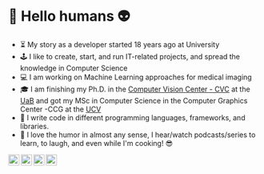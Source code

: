 # 🖖 Hello humans 👽

- ⏳ My story as a developer started 18 years ago at University
- 🕹️ I like to create, start, and run IT-related projects, and spread the knowledge in Computer Science
- 💻 I am working on Machine Learning approaches for medical imaging
- 🎓 I am finishing my Ph.D. in the [Computer Vision Center - CVC](http://www.cvc.uab.es) at the [UaB](http://www.cvc.uab.es/) and got my MSc in Computer Science in the Computer Graphics Center -CCG at the [UCV](http://www.ucv.ve)
- 📝 I write code in different programming languages, frameworks, and libraries. 
- 🤡 I love the humor in almost any sense, I hear/watch podcasts/series to learn, to laugh, and even while I'm cooking! 😎

<a href="https://www.ecode.dev">
  <img align="left" alt="ecode.DEV - Blog" width="22px" src="https://cdn.jsdelivr.net/npm/simple-icons@v3/icons/ghost.svg">
</a>
<a href="https://instagram.com/ecode.dev">
  <img align="left" alt="ecode.DEV - Instagram" width="22px" src="https://cdn.jsdelivr.net/npm/simple-icons@v3/icons/instagram.svg">
</a>
<a href="https://twitter.com/ecodedev">
  <img align="left" alt="ecode.DEV - Instagram" width="22px" src="https://cdn.jsdelivr.net/npm/simple-icons@v3/icons/twitter.svg">
</a>
<a href="https://bit.ly/ecodedev">
  <img align="left" alt="ecode.DEV - Youtube" width="22px" src="https://cdn.jsdelivr.net/npm/simple-icons@v3/icons/youtube.svg">
</a>
